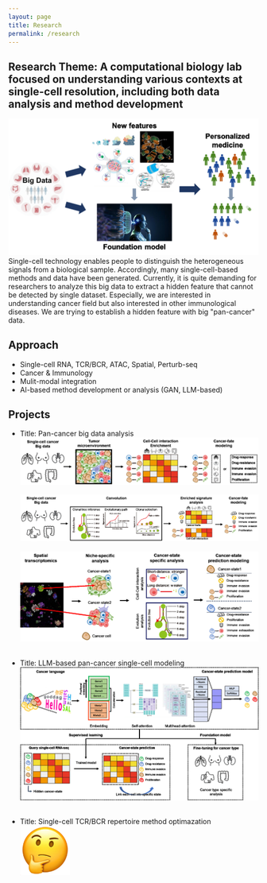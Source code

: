 ```yaml
---
layout: page
title: Research
permalink: /research
---
```


## Research Theme: A computational biology lab focused on understanding various contexts at single-cell resolution, including both data analysis and method development
<img src="/assets/img/theme.gif">
Single-cell technology enables people to distinguish the heterogeneous signals from a biological sample. 
Accordingly, many single-cell-based methods and data have been generated. 
Currently, it is quite demanding for researchers to analyze this big data to extract a hidden feature that cannot be detected by single dataset.
Especially, we are interested in understanding cancer field but also interested in other immunological diseases.
We are trying to establish a hidden feature with big "pan-cancer" data.

## Approach
- Single-cell RNA, TCR/BCR, ATAC, Spatial, Perturb-seq <br/>
- Cancer & Immunology <br/>
- Mulit-modal integration <br/>
- AI-based method development or analysis (GAN, LLM-based) <br/>

## Projects
- Title: Pan-cancer big data analysis <br/>
<img src="/assets/img/bigdata_cell_cell.gif"> <br/><br/>
<img src="/assets/img/bigdata_evolution.gif"> <br/><br/>
<img src="/assets/img/bigdata_spatial.gif"> <br/><br/>

- Title: LLM-based pan-cancer single-cell modeling <br/>
<img src="/assets/img/cancer_llm.gif"> <br/><br/>

- Title: Single-cell TCR/BCR repertoire method optimazation <br/>
<img src="/assets/img/job.png" width="100"/> <br/><br/><br/>
